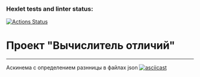 ### Hexlet tests and linter status:
[![Actions Status](https://github.com/N-Davie/python-project-50/actions/workflows/hexlet-check.yml/badge.svg)](https://github.com/N-Davie/python-project-50/actions)

# Проект "Вычислитель отличий"
____

Аскинема с определением разнницы в файлах json 
[![asciicast](https://asciinema.org/a/FFkyKJzzapw8wS3eZIl3xrTUZ.svg)](https://asciinema.org/a/FFkyKJzzapw8wS3eZIl3xrTUZ)
